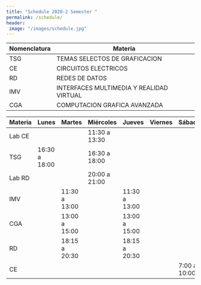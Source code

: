 ```yaml
---
title: "Schedule 2020-2 Semester "
permalink: /schedule/
header: 
 image: "/images/schedule.jpg"
---
```



| Nomenclatura |                   Materia                     |
|--------------|-----------------------------------------------|
|     TSG      |          TEMAS SELECTOS DE GRAFICACION        |
|      CE      |              CIRCUITOS ELECTRICOS             |
|      RD      |                  REDES DE DATOS               |
|     IMV      |    INTERFACES MULTIMEDIA Y REALIDAD VIRTUAL   |
|     CGA      |           COMPUTACION GRAFICA AVANZADA        |


| Materia | Lunes         | Martes        | Miércoles     | Jueves        | Viernes | Sábado       |
|---------|---------------|---------------|---------------|---------------|---------|--------------|
| Lab CE  |               |               | 11:30 a 13:30 |               |         |              |
| TSG     | 16:30 a 18:00 |               | 16:30 a 18:00 |               |         |              |
| Lab RD  |               |               | 20:00 a 21:00 |               |         |              |
| IMV     |               | 11:30 a 13:00 |               | 11:30 a 13:00 |         |              |
| CGA     |               | 13:00 a 15:00 |               | 13:00 a 15:00 |         |              |
| RD      |               | 18:15 a 20:30 |               | 18:15 a 20:30 |         |              |
| CE      |               |               |               |               |         | 7:00 a 10:00 |